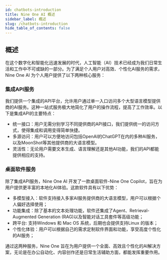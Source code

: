```yaml
---
id: chatbots-introduction
title: Nine One AI 概述
sidebar_label: 概述
slug: /chatbots-introduction
hide_table_of_contents: false
---
```


## 概述

在这个数字化和智能化迅速发展的时代，人工智能（AI）技术已经成为我们日常生活和工作中不可或缺的一部分。为了满足个人用户对高效、个性化AI服务的需求，Nine One AI 为个人用户提供了以下两种核心服务：

### 集成API服务

我们提供一个集成的API平台，允许用户通过单一入口访问多个大型语言模型提供商的AI服务。这种一站式服务极大地简化了用户的操作流程，提高了工作效率。以下是集成API的主要特点：

- 统一接口：用户无需分别学习不同提供商的API接口，我们提供统一的访问方式，使得集成和调用变得简单快捷。
- 多源访问：用户可以方便地访问包括OpenAI的ChatGPT在内的多种AI服务，以及MoonShot等其他提供商的大语言模型。
- 灵活性：无论用户需要文本生成、语言理解还是其他AI功能，我们的API都能提供相应的支持。

### 桌面软件服务

除了集成API服务，Nine One AI 开发了一款桌面软件-Nine One Copilot，旨在为用户提供更丰富的本地化AI体验。这款软件具有以下优势：

- 多模型接入：软件支持接入多家AI服务提供商的大语言模型，用户可以根据个人偏好选择使用；
- 功能集成：除了基本的文本处理功能，软件还集成了Agent、Retrieval-Augmented Generation (RAG)以及智能对话工具套件等高级功能；
- 跨平台: 支持Windows 和 Mac OS 系统，后期也会提供支持Linux 的版本；
- 个性化体验：用户可以根据自己的需求定制软件界面和功能，享受高度个性化的AI服务；

通过这两种服务，Nine One 旨在为用户提供一个全面、高效且个性化的AI解决方案，无论是在办公自动化、内容创作还是日常生活辅助方面，都能发挥重要作用。
